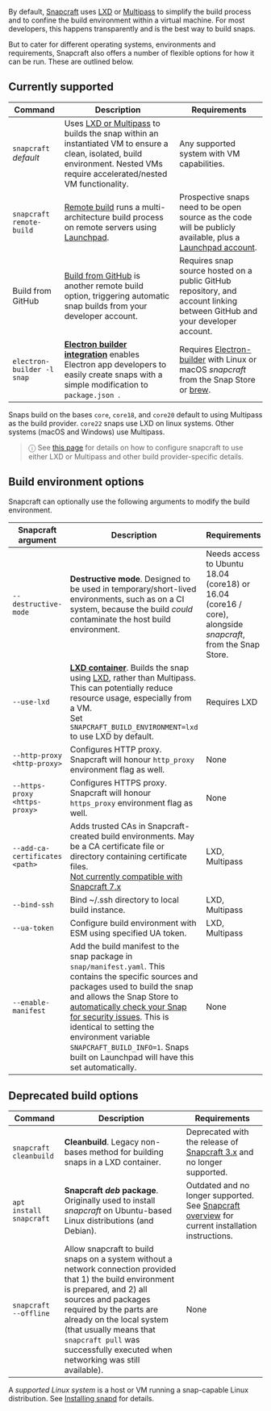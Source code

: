 By default, [Snapcraft](/t/snapcraft-overview/8940) uses [LXD](https://linuxcontainers.org/lxd/introduction/) or [Multipass](https://multipass.run/) to simplify the build process and to confine the build environment within a virtual machine. For most developers, this happens transparently and is the best way to build snaps.

But to cater for different operating systems, environments and requirements, Snapcraft also offers a number of flexible options for how it can be run. These are outlined below.

## Currently supported

| Command | Description | Requirements | 
|-|-|-|
| `snapcraft` <br> _default_ |  Uses [LXD or Multipass](t/iterating-over-a-build/12143) to builds the snap within an instantiated VM to ensure a clean, isolated, build environment. Nested VMs require accelerated/nested VM functionality.  | Any supported system with VM capabilities. |
| `snapcraft remote-build` | [Remote build](/t/remote-build/14400) runs a multi-architecture build process on remote servers using [Launchpad](https://launchpad.net/). | Prospective snaps need to be open source as the code will be publicly available, plus a [Launchpad account](https://login.launchpad.net/+new_account).|
| Build from GitHub | [Build from GitHub](/t/build-from-github/26004) is another remote build option,  triggering automatic snap builds from your developer account. | Requires snap source hosted on a public GitHub repository, and account linking between GitHub and your developer account.|
| `electron-builder -l snap` | **[Electron builder integration](/t/electron-apps/6748)** enables Electron app developers to easily create snaps with a simple modification to `package.json `. | Requires [Electron-builder](https://www.electron.build/) with Linux or macOS *snapcraft* from the Snap Store  or [brew](https://brew.sh/). |

Snaps build on the bases `core`, `core18`, and `core20` default to using Multipass as the build provider.  `core22` snaps use LXD on linux systems.  Other systems (macOS and Windows) use Multipass.

> ⓘ See [this page](/t/build-on-lxd/4157) for details on how to configure snapcraft to use either LXD or Multipass and other build provider-specific details.

<h2 id='heading--snapcraft'>Build environment options</h2>

Snapcraft can optionally use the following arguments to modify the build environment.

| Snapcraft argument | Description | Requirements | 
|-|-|-|
|  `--destructive-mode` | **Destructive mode**. Designed to be used in temporary/short-lived environments, such as on a CI system, because the build _could_ contaminate the host build environment. | Needs access to Ubuntu 18.04 (core18) or 16.04 (core16 / core), alongside *snapcraft*, from the Snap Store. |
| `--use-lxd` | **[LXD container](/t/build-on-lxd/4157)**. Builds the snap using [LXD](https://linuxcontainers.org/lxd/introduction/), rather than Multipass. This can potentially reduce resource usage, especially from a VM. </br> Set `SNAPCRAFT_BUILD_ENVIRONMENT=lxd` to use LXD by default. | Requires LXD|
| `--http-proxy <http-proxy>` | Configures HTTP proxy.  Snapcraft will honour `http_proxy` environment flag as well.  | None |
| `--https-proxy <https-proxy>` | Configures HTTPS proxy.  Snapcraft will honour `https_proxy` environment flag as well.  | None |
| `--add-ca-certificates <path>` | Adds trusted CAs in Snapcraft-created build environments. May be a CA certificate file or directory containing certificate files.</br> [Not currently compatible with Snapcraft 7.x](https://bugs.launchpad.net/snapcraft/+bug/2004072) | LXD, Multipass |
| `--bind-ssh` | Bind ~/.ssh directory to local build instance. | LXD, Multipass |
| `--ua-token` | Configure build environment with ESM using specified UA token. | LXD, Multipass |
| `--enable-manifest` | Add the build manifest to the snap package in `snap/manifest.yaml`. This contains the specific sources and packages used to build the snap and allows the Snap Store to [automatically check your Snap for security issues](https://snapcraft.io/blog/introducing-developer-notifications-for-snap-security-updates). This is identical to setting the environment variable `SNAPCRAFT_BUILD_INFO=1`. Snaps built on Launchpad will have this set automatically. | None |

<h2 id='heading--deprecated'>Deprecated build options</h2>

| Command | Description | Requirements | 
|-|-|-|
| `snapcraft cleanbuild` | **Cleanbuild**. Legacy non-bases method for building snaps in a LXD container. | Deprecated with the release of [Snapcraft 3.x](https://forum.snapcraft.io/t/release-notes-snapcraft-3-0/10704) and no longer supported. |
| `apt install snapcraft` | **Snapcraft _deb_ package**. Originally used to install *snapcraft* on Ubuntu-based Linux distributions (and Debian). | Outdated and no longer supported. See [Snapcraft overview](/t/snapcraft-overview/8940) for current installation instructions.|
| `snapcraft --offline` | Allow snapcraft to build snaps on a system without a network connection provided that 1) the build environment is prepared, and 2) all sources and packages required by the parts are already on the local system (that usually means that `snapcraft pull` was successfully executed when networking was still available). | None |

A *supported Linux system* is a host or VM running a snap-capable Linux distribution. See [Installing snapd](/t/installing-snapd/6735) for details.